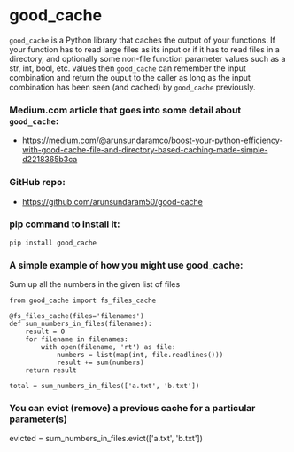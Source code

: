 # good_cache
`good_cache` is a Python library that caches the output of your functions. If your function has to read large files as its input or if it has to read files in a directory, and optionally some non-file function parameter values such as a str, int, bool, etc. values then `good_cache` can remember the input combination and return the ouput to the caller as long as the input combination has been seen (and cached) by `good_cache` previously.

### Medium.com article that goes into some detail about `good_cache`:
- <https://medium.com/@arunsundaramco/boost-your-python-efficiency-with-good-cache-file-and-directory-based-caching-made-simple-d2218365b3ca>


### GitHub repo:
- <https://github.com/arunsundaram50/good-cache>

### pip command to install it:
```
pip install good_cache
```


### A simple example of how you might use good_cache:
Sum up all the numbers in the given list of files

```
from good_cache import fs_files_cache

@fs_files_cache(files='filenames')
def sum_numbers_in_files(filenames):
    result = 0
    for filename in filenames:
        with open(filename, 'rt') as file:
            numbers = list(map(int, file.readlines()))
            result += sum(numbers)
    return result

total = sum_numbers_in_files(['a.txt', 'b.txt'])
```


### You can evict (remove) a previous cache for a particular parameter(s)
evicted = sum_numbers_in_files.evict(['a.txt', 'b.txt'])
